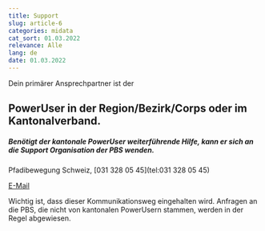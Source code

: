 ```yaml
---
title: Support
slug: article-6
categories: midata
cat_sort: 01.03.2022
relevance: Alle
lang: de
date: 01.03.2022
---
```


Dein primärer Ansprechpartner ist der

## PowerUser in der Region/Bezirk/Corps oder im Kantonalverband.


##### Benötigt der kantonale PowerUser weiterführende Hilfe, kann er sich an die Support Organisation der PBS wenden.

Pfadibewegung Schweiz, [031 328 05 45](tel:031 328 05 45)

[E-Mail](mailto:midata@pbs.ch)

Wichtig ist, dass dieser Kommunikationsweg eingehalten wird. Anfragen an die PBS, die nicht von kantonalen PowerUsern stammen, werden in der Regel abgewiesen.
